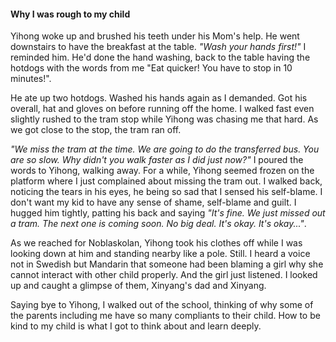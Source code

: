 #### Why I was rough to my child
Yihong woke up and brushed his teeth under his Mom's help. He went downstairs to have the breakfast at the table. *"Wash your hands first!"* I reminded him. He'd done the hand washing, back to the table having the hotdogs with the words from me "Eat quicker! You have to stop in 10 minutes!".

He ate up two hotdogs. Washed his hands again as I demanded. Got his overall, hat and gloves on before running off the home. I walked fast even slightly rushed to the tram stop while Yihong was chasing me that hard. As we got close to the stop, the tram ran off.

*"We miss the tram at the time. We are going to do the transferred bus. You are so slow. Why didn't you walk faster as I did just now?"* I poured the words to Yihong, walking away. For a while, Yihong seemed frozen on the platform where I just complained about missing the tram out. I walked back, noticing the tears in his eyes, he being so sad that I sensed his self-blame. I don't want my kid to have any sense of shame, self-blame and guilt. I hugged him tightly, patting his back and saying *"It's fine. We just missed out a tram. The next one is coming soon. No big deal. It's okay. It's okay..."*.

As we reached for Noblaskolan, Yihong took his clothes off while I was looking down at him and standing nearby like a pole. Still. I heard a voice not in Swedish but Mandarin that someone had been blaming a girl why she cannot interact with other child properly. And the girl just listened. I looked up and caught a glimpse of them, Xinyang's dad and Xinyang.

Saying bye to Yihong, I walked out of the school, thinking of why some of the parents including me have so many compliants to their child. How to be kind to my child is what I got to think about and learn deeply.